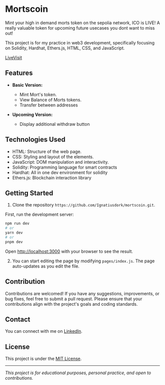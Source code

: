 # Mortscoin

Mint your high in demand morts token on the sepolia network, ICO is LIVE! A really valuable token for upcoming future usecases you dont want to miss out!

This project is for my practice in web3 development, specifically focusing on Solidity, Hardhat, Ethers.js, HTML, CSS, and JavaScript.

[LiveVisit](https://mortscoin.vercel.app/)

## Features

- **Basic Version:**
  - Mint Mort's token.
  - View Balance of Morts tokens.
  - Transfer between addresses

- **Upcoming Version:**
  - Display additional withdraw button
## Technologies Used

- HTML: Structure of the web page.
- CSS: Styling and layout of the elements.
- JavaScript: DOM manipulation and interactivity.
- Solidity: Programming language for smart contracts
- Hardhat: All in one dev environment for solidity
- Ethers.js: Blockchain interaction library

## Getting Started

1. Clone the repository `https://github.com/Ignatiusdork/mortscoin.git`.

First, run the development server:

```bash
npm run dev
# or
yarn dev
# or
pnpm dev
```

Open [http://localhost:3000](http://localhost:3000) with your browser to see the result.

2. You can start editing the page by modifying `pages/index.js`. The page auto-updates as you edit the file.

## Contribution

Contributions are welcomed! If you have any suggestions, improvements, or bug fixes, feel free to submit a pull request. Please ensure that your contributions align with the project's goals and coding standards.

## Contact

You can connect with me on [LinkedIn](https://www.linkedin.com/in/abas-ignatius-332799254/).

## License

This project is under the [MIT License](LICENSE).

---

*This project is for educational purposes, personal practice, and open to contributions.*